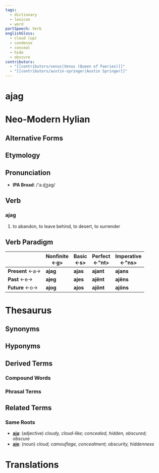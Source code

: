 ```yaml
---
tags:
  - dictionary
  - lexicon
  - word
partSpeech: Verb
englishGloss:
  - cloud (up)
  - condense
  - conceal
  - hide
  - obscure
contributors:
  - "[[contributors/venus|Venus (Queen of Faeries)]]"
  - "[[contributors/austin-springer|Austin Springer]]"
---
```

# ajag

# Neo-Modern Hylian
## Alternative Forms

## Etymology

## Pronunciation
- **IPA Broad**: /'a.d͜ʒag/

## Verb

### ajag
1. to abandon, to leave behind, to desert, to surrender

## Verb Paradigm
|                    | **Nonfinite**<br>\<-g> | Basic<br>\<-s> | Perfect<br>\<-"nt> | Imperative<br>\<-"ns> |
| ------------------ | ---------------------- | -------------- | ------------------ | --------------------- |
| **Present** \<-a-> | **ajag**            | **ajas**    | **ajant**       | **ajans**          |
| **Past** \<-e->    | **ajeg**            | **ajes**    | **ajënt**       | **ajëns**          |
| **Future** \<-o->  | **ajog**            | **ajos**    | **ajönt**       | **ajöns**          |

# Thesaurus
## Synonyms

## Hyponyms

## Derived Terms

### Compound Words
### Phrasal Terms

## Related Terms

### Same Roots
- [**aja**](lexicon/lexemes/a/aja.md): (adjective) *cloudy, cloud-like; concealed, hidden, obscured; obscure*
- **[aje](lexicon/lexemes/a/aje.md)**: (noun) *cloud; camouflage, concealment; obscurity, hiddenness*
# Translations

